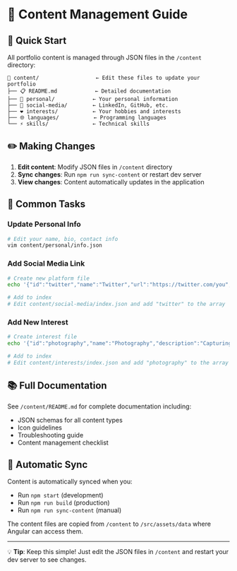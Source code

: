# 📄 Content Management Guide

## 🎯 Quick Start

All portfolio content is managed through JSON files in the `/content` directory:

```
📁 content/                  ← Edit these files to update your portfolio
├── 📋 README.md            ← Detailed documentation
├── 👤 personal/            ← Your personal information
├── 🔗 social-media/        ← LinkedIn, GitHub, etc.
├── ❤️ interests/           ← Your hobbies and interests
├── 🌐 languages/           ← Programming languages
└── ⚡ skills/              ← Technical skills
```

## ✏️ Making Changes

1. **Edit content**: Modify JSON files in `/content` directory
2. **Sync changes**: Run `npm run sync-content` or restart dev server
3. **View changes**: Content automatically updates in the application

## 🚀 Common Tasks

### Update Personal Info
```bash
# Edit your name, bio, contact info
vim content/personal/info.json
```

### Add Social Media Link
```bash
# Create new platform file
echo '{"id":"twitter","name":"Twitter","url":"https://twitter.com/you","icon":"<svg>...</svg>","color":"#1DA1F2","order":3}' > content/social-media/twitter.json

# Add to index
# Edit content/social-media/index.json and add "twitter" to the array
```

### Add New Interest
```bash
# Create interest file
echo '{"id":"photography","name":"Photography","description":"Capturing moments...","icon":"<svg>...</svg>","color":"#ff6b6b","order":5}' > content/interests/photography.json

# Add to index
# Edit content/interests/index.json and add "photography" to the array
```

## 📚 Full Documentation

See `/content/README.md` for complete documentation including:
- JSON schemas for all content types
- Icon guidelines
- Troubleshooting guide
- Content management checklist

## 🔄 Automatic Sync

Content is automatically synced when you:
- Run `npm start` (development)
- Run `npm run build` (production)
- Run `npm run sync-content` (manual)

The content files are copied from `/content` to `/src/assets/data` where Angular can access them.

---
💡 **Tip**: Keep this simple! Just edit the JSON files in `/content` and restart your dev server to see changes.
